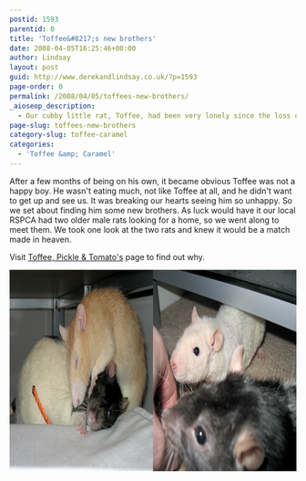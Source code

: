 ```yaml
---
postid: 1593
parentid: 0
title: 'Toffee&#8217;s new brothers'
date: 2008-04-05T16:25:46+00:00
author: Lindsay
layout: post
guid: http://www.derekandlindsay.co.uk/?p=1593
page-order: 0
permalink: /2008/04/05/toffees-new-brothers/
_aioseop_description:
  - Our cubby little rat, Toffee, had been very lonely since the loss of his two brothers. Luckily for us our local RSPCA had two boy rats looking for a new home.
page-slug: toffees-new-brothers
category-slug: toffee-caramel
categories:
  - 'Toffee &amp; Caramel'
---
```

After a few months of being on his own, it became obvious Toffee was not a happy boy. He wasn't eating much, not like Toffee at all, and he didn't want to get up and see us. It was breaking our hearts seeing him so unhappy. So we set about finding him some new brothers. As luck would have it our local RSPCA had two older male rats looking for a home, so we went along to meet them. We took one look at the two rats and knew it would be a match made in heaven.

Visit [Toffee, Pickle & Tomato's](/toffee-pickle-tomato/ "Toffee, Pickle & Tomato") page to find out why.

<img class="aligncenter size-full wp-image-7632" title="Our rats, Caramel, Toffee and Minty" src="/wp-content/uploads/2008/04/post_toffeecaramleminty.png" alt="Our rats, Caramel, Toffee and Minty" width="940" height="353" />
